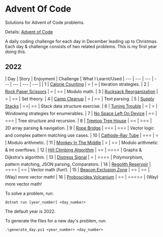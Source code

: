 ﻿# Advent Of Code

Solutions for Advent of Code problems.

Details: [Advent of Code](https://adventofcode.com/2022/about)

A daily coding challenge for each day in December leading up to Christmas. Each day & challenge consists of two related problems.
This is my first year doing this.

## 2022

| Day | Story | Enjoyment | Challenge | What I Learnt/Used
| --- | --- | --- | --- | --- | --- | --- |
| 1 | [Calorie Counting](https://adventofcode.com/2022/day/1) | ⭐ | ⭐ | Iteration strategies.
| 2 | [Rock Paper Scissors](https://adventofcode.com/2022/day/2) | ⭐ | ⭐⭐ | Modulo math.
| 3 | [Rucksack Reorganization](https://adventofcode.com/2022/day/3) | ⭐ | ⭐⭐ | Set theory.
| 4 | [Camp Cleanup](https://adventofcode.com/2022/day/4) | ⭐ | ⭐⭐ | Text parsing.
| 5 | [Supply Stacks](https://adventofcode.com/2022/day/5) | ⭐⭐| ⭐⭐ | Stack data structure exercise.
| 6 | [Tuning Trouble](https://adventofcode.com/2022/day/6) | ⭐ | ⭐ | Windowing strategies for enumerables.
| 7 | [No Space Left On Device](https://adventofcode.com/2022/day/7) | ⭐⭐ | ⭐⭐⭐ | Tree structure and recursion.
| 8 | [Treetop Tree House](https://adventofcode.com/2022/day/8) | ⭐⭐ | ⭐⭐⭐ | 2D array parsing & navigation.
| 9 | [Rope Bridge](https://adventofcode.com/2022/day/9) | ⭐⭐⭐ | ⭐⭐⭐ | Vector logic and complex pattern matching use cases.
| 10 | [Cathode-Ray Tube](https://adventofcode.com/2022/day/10) | ⭐⭐⭐ | ⭐ | Modulo arithmetic.
| 11 | [Monkey In The Middle](https://adventofcode.com/2022/day/11) | ⭐ | ⭐⭐ | Modulo arithmetic & int overflows.
| 12 | [Hill Climbing Algorithm](https://adventofcode.com/2022/day/12) | ⭐⭐ | ⭐⭐⭐⭐ | Graphs & Dijkstra's algorithm.
| 13 | [Distress Signal](https://adventofcode.com/2022/day/13) | ⭐ | ⭐⭐⭐⭐ | Polymorphism, pattern matching, JSON parsing, Comparators.
| 14 | [Regolith Reservoir](https://adventofcode.com/2022/day/14) | ⭐⭐⭐⭐ | ⭐⭐ | Vector math (fun!).
| 15 | [Beacon Exclusion Zone](https://adventofcode.com/2022/day/15) | ⭐⭐ | ⭐⭐ | (Way) more vector math!
| 16 | [Proboscidea Volcanium](https://adventofcode.com/2022/day/16) | ⭐⭐ | ⭐⭐⭐⭐⭐ | (Way) more vector math!

To solve a problem, run:

`dotnet run [year_number] <day_number>`

The default year is 2022.

To generate the files for a new day's problem, run:

`.\generate_day.ps1 <year_number> <day_number>`

